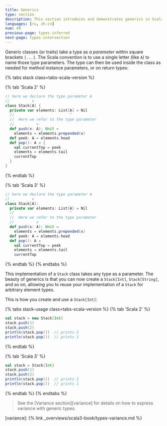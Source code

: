 ```yaml
---
title: Generics
type: section
description: This section introduces and demonstrates generics in Scala 3.
languages: [ru, zh-cn]
num: 49
previous-page: types-inferred
next-page: types-intersection
---
```



Generic classes (or traits) take a type as _a parameter_ within square brackets `[...]`.
The Scala convention is to use a single letter (like `A`) to name those type parameters.
The type can then be used inside the class as needed for method instance parameters, or on return types:

{% tabs stack class=tabs-scala-version %}

{% tab 'Scala 2' %}
```scala
// here we declare the type parameter A
//          v
class Stack[A] {
  private var elements: List[A] = Nil
  //                         ^
  //  Here we refer to the type parameter
  //          v
  def push(x: A): Unit =
    elements = elements.prepended(x)
  def peek: A = elements.head
  def pop(): A = {
    val currentTop = peek
    elements = elements.tail
    currentTop
  }
}
```
{% endtab %}

{% tab 'Scala 3' %}
```scala
// here we declare the type parameter A
//          v
class Stack[A]:
  private var elements: List[A] = Nil
  //                         ^
  //  Here we refer to the type parameter
  //          v
  def push(x: A): Unit =
    elements = elements.prepended(x)
  def peek: A = elements.head
  def pop(): A =
    val currentTop = peek
    elements = elements.tail
    currentTop
```
{% endtab %}
{% endtabs %}

This implementation of a `Stack` class takes any type as a parameter.
The beauty of generics is that you can now create a `Stack[Int]`, `Stack[String]`, and so on, allowing you to reuse your implementation of a `Stack` for arbitrary element types.

This is how you create and use a `Stack[Int]`:

{% tabs stack-usage class=tabs-scala-version %}
{% tab 'Scala 2' %}
```scala
val stack = new Stack[Int]
stack.push(1)
stack.push(2)
println(stack.pop())  // prints 2
println(stack.pop())  // prints 1
```
{% endtab %}

{% tab 'Scala 3' %}
```scala
val stack = Stack[Int]
stack.push(1)
stack.push(2)
println(stack.pop())  // prints 2
println(stack.pop())  // prints 1
```
{% endtab %}
{% endtabs %}

> See the [Variance section][variance] for details on how to express variance with generic types.


[variance]: {% link _overviews/scala3-book/types-variance.md %}
